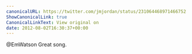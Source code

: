 ```yaml
---
canonicalURL: https://twitter.com/jmjordan/status/231064468971466752
ShowCanonicalLink: true
CanonicalLinkText: View original on
date: 2012-08-02T16:30:37+00:00
---
```

@EmWatson Great song.